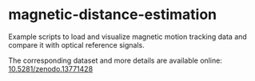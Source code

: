# magnetic-distance-estimation
Example scripts to load and visualize magnetic motion tracking data and compare it with optical reference signals.

The corresponding dataset and more details are available online:
[10.5281/zenodo.13771428](https://doi.org/10.5281/zenodo.13771428)
